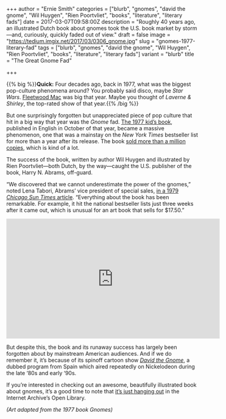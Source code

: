 +++
author = "Ernie Smith"
categories = ["blurb", "gnomes", "david the gnome", "Wil Huygen", "Rien Poortvliet", "books", "literature", "literary fads"]
date = 2017-03-07T09:58:00Z
description = "Roughly 40 years ago, an illustrated Dutch book about gnomes took the U.S. book market by storm—and, curiously, quickly faded out of view."
draft = false
image = "https://tedium.imgix.net/2017/03/0306_gnome.jpg"
slug = "gnomes-1977-literary-fad"
tags = ["blurb", "gnomes", "david the gnome", "Wil Huygen", "Rien Poortvliet", "books", "literature", "literary fads"]
variant = "blurb"
title = "The Great Gnome Fad"

+++

{{% big %}}**Quick:** Four decades ago, back in 1977, what was the biggest pop-culture phenomena around? You probably said disco, maybe *Star Wars*. [Fleetwood Mac](http://amzn.to/2mZOrK7) was big that year. Maybe you thought of *Laverne & Shirley*, the top-rated show of that year.{{% /big %}}

But one surprisingly forgotten but unappreciated piece of pop culture that hit in a big way that year was the *Gnome* fad. [The 1977 kid’s book](http://amzn.to/2mdmsGP), published in English in October of that year, became a massive phenomenon, one that was a mainstay on the *New York Times* bestseller list for more than a year after its release. The book [sold more than a million copies](http://www.nytimes.com/2011/03/20/books/review/InsideList-t.html?_r=0), which is kind of a lot.

The success of the book, written by author Wil Huygen and illustrated by Rien Poortvliet—both Dutch, by the way—caught the U.S. publisher of the book, Harry N. Abrams, off-guard.

“We discovered that we cannot underestimate the power of the gnomes,” noted Lena Tabori, Abrams’ vice president of special sales, [in a 1979 *Chicago Sun Times* article](https://www.newspapers.com/clip/9380981/gnome_phenomenon/). “Everything about the book has been remarkable. For example, it hit the national bestseller lists just three weeks after it came out, which is unusual for an art book that sells for $17.50.”

<iframe width="560" height="315" src="https://www.youtube.com/embed/k_GyQnPc_DU" frameborder="0" allowfullscreen></iframe>

But despite this, the book and its runaway success has largely been forgotten about by mainstream American audiences. And if we do remember it, it’s because of its spinoff cartoon show [*David the Gnome*](http://amzn.to/2mZP9XN), a dubbed program from Spain which aired repeatedly on Nickelodeon during the late ‘80s and early ‘90s.

If you’re interested in checking out an awesome, beautifully illustrated book about gnomes, it’s a good time to note that [it’s just hanging out](https://openlibrary.org/books/OL4566753M/Gnomes) in the Internet Archive’s Open Library.

*(Art adapted from the 1977 book Gnomes)*